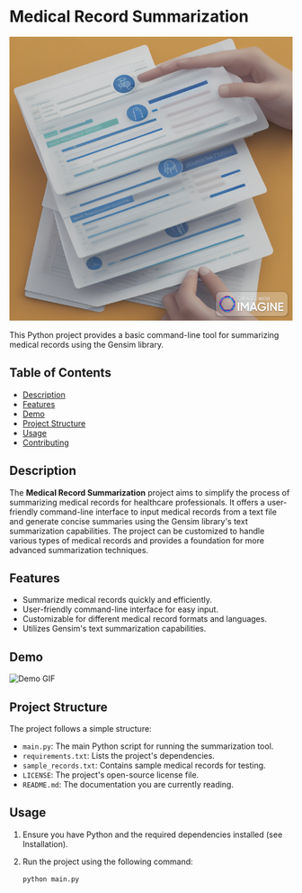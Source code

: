 # Medical Record Summarization

![Project Image](49fac510-d11e-4ef0-9e9a-55c2e7ce33d7_variated.png) 

This Python project provides a basic command-line tool for summarizing medical records using the Gensim library.

## Table of Contents

- [Description](#description)
- [Features](#features)
- [Demo](#demo)
- [Project Structure](#project-structure)
- [Usage](#usage)
- [Contributing](#contributing)


## Description

The **Medical Record Summarization** project aims to simplify the process of summarizing medical records for healthcare professionals. It offers a user-friendly command-line interface to input medical records from a text file and generate concise summaries using the Gensim library's text summarization capabilities. The project can be customized to handle various types of medical records and provides a foundation for more advanced summarization techniques.

## Features

- Summarize medical records quickly and efficiently.
- User-friendly command-line interface for easy input.
- Customizable for different medical record formats and languages.
- Utilizes Gensim's text summarization capabilities.

## Demo

![Demo GIF](demo.gif) <!-- Replace with a GIF or image that demonstrates your project in action -->

## Project Structure

The project follows a simple structure:

- `main.py`: The main Python script for running the summarization tool.
- `requirements.txt`: Lists the project's dependencies.
- `sample_records.txt`: Contains sample medical records for testing.
- `LICENSE`: The project's open-source license file.
- `README.md`: The documentation you are currently reading.

## Usage

1. Ensure you have Python and the required dependencies installed (see Installation).
2. Run the project using the following command:

   ```bash
   python main.py
